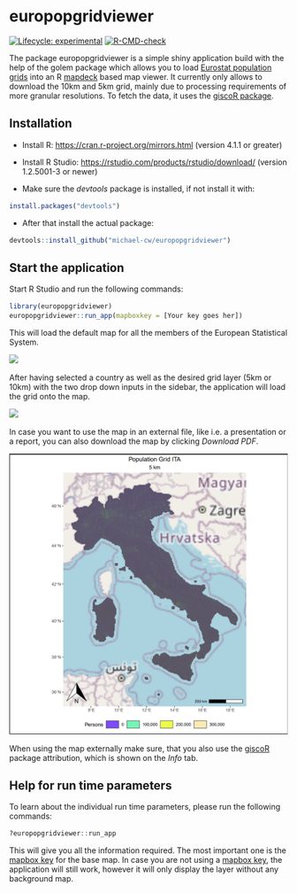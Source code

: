 
<!-- README.md is generated from README.Rmd. Please edit that file -->

# europopgridviewer

<!-- badges: start -->

[![Lifecycle:
experimental](https://img.shields.io/badge/lifecycle-experimental-orange.svg)](https://lifecycle.r-lib.org/articles/stages.html#experimental)
[![R-CMD-check](https://github.com/michael-cw/europopgridviewer/actions/workflows/R-CMD-check.yaml/badge.svg)](https://github.com/michael-cw/europopgridviewer/actions/workflows/R-CMD-check.yaml)
<!-- badges: end -->

The package europopgridviewer is a simple shiny application build with
the help of the golem package which allows you to load [Eurostat
population
grids](https://ec.europa.eu/eurostat/statistics-explained/index.php?title=Population_grids)
into an R [mapdeck](https://github.com/SymbolixAU/mapdeck) based map
viewer. It currently only allows to download the 10km and 5km grid,
mainly due to processing requirements of more granular resolutions. To
fetch the data, it uses the [giscoR
package](https://ropengov.github.io/giscoR/).

## Installation

  - Install R: <https://cran.r-project.org/mirrors.html> (version 4.1.1
    or greater)

  - Install R Studio: <https://rstudio.com/products/rstudio/download/>
    (version 1.2.5001-3 or newer)

  - Make sure the *devtools* package is installed, if not install it
    with:

<!-- end list -->

``` r
install.packages("devtools")
```

  - After that install the actual package:

<!-- end list -->

``` r
devtools::install_github("michael-cw/europopgridviewer")
```

## Start the application

Start R Studio and run the following commands:

``` r
library(europopgridviewer)
europopgridviewer::run_app(mapboxkey = [Your key goes her])
```

This will load the default map for all the members of the European
Statistical System.

![](./man/img/screen_start.png)

After having selected a country as well as the desired grid layer (5km
or 10km) with the two drop down inputs in the sidebar, the application
will load the grid onto the map.

![](./doc/img/screen_load.png)

In case you want to use the map in an external file, like i.e. a
presentation or a report, you can also download the map by clicking
*Download PDF*.

![](./doc/img/screen_pdf.png)

When using the map externally make sure, that you also use the
[giscoR](https://ropengov.github.io/giscoR/) package attribution, which
is shown on the *Info* tab.

## Help for run time parameters

To learn about the individual run time parameters, please run the
following commands:

``` r
?europopgridviewer::run_app
```

This will give you all the information required. The most important one
is the [mapbox key](https://www.mapbox.com/pricing) for the base map. In
case you are not using a [mapbox key](https://www.mapbox.com/pricing),
the application will still work, however it will only display the layer
without any background map.
